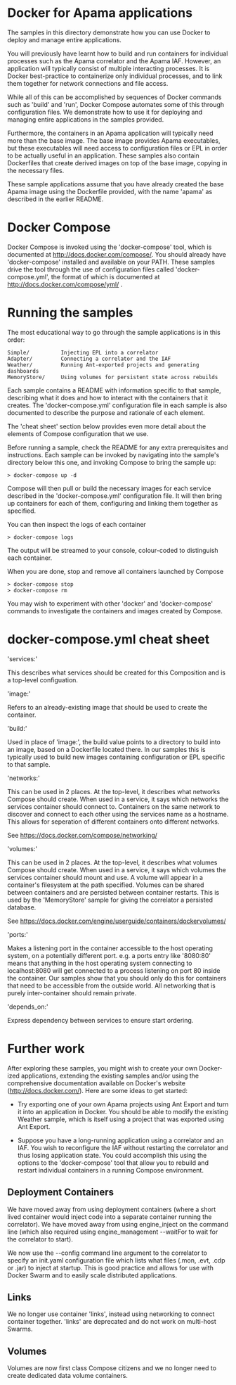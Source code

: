 Docker for Apama applications
=============================
The samples in this directory demonstrate how you can use Docker to deploy and
manage entire applications.

You will previously have learnt how to build and run containers for individual
processes such as the Apama correlator and the Apama IAF. However, an
application will typically consist of multiple interacting processes. It is
Docker best-practice to containerize only individual processes, and to link
them together for network connections and file access.

While all of this can be accomplished by sequences of Docker commands such as
'build' and 'run', Docker Compose automates some
of this through configuration files. We demonstrate how to use it for
deploying and managing entire applications in the samples provided.

Furthermore, the containers in an Apama application will typically need more
than the base image. The base image provides Apama executables, but these
executables will need access to configuration files or EPL in order to be
actually useful in an application. These samples also contain Dockerfiles that
create derived images on top of the base image, copying in the necessary
files.

These sample applications assume that you have already created the base Apama
image using the Dockerfile provided, with the name 'apama' as described in the
earlier README.


Docker Compose
==============
Docker Compose is invoked using the 'docker-compose' tool, which is documented
at http://docs.docker.com/compose/. You should already have 'docker-compose'
installed and available on your PATH. These samples drive the tool through the
use of configuration files called 'docker-compose.yml', the format of which is
documented at http://docs.docker.com/compose/yml/ .


Running the samples
===================
The most educational way to go through the sample applications is in this
order:

    Simple/          Injecting EPL into a correlator
    Adapter/         Connecting a correlator and the IAF
    Weather/         Running Ant-exported projects and generating dashboards
    MemoryStore/     Using volumes for persistent state across rebuilds

Each sample contains a README with information specific to that sample,
describing what it does and how to interact with the containers that it
creates. The 'docker-compose.yml' configuration file in each sample is also
documented to describe the purpose and rationale of each element.

The 'cheat sheet' section below provides even more detail about the elements
of Compose configuration that we use.

Before running a sample, check the README for any extra prerequisites and
instructions. Each sample can be invoked by navigating into the sample's
directory below this one, and invoking Compose to bring the sample up:

    > docker-compose up -d

Compose will then pull or build the necessary images for each service
described in the 'docker-compose.yml' configuration file. It will then bring
up containers for each of them, configuring and linking them together as
specified.

You can then inspect the logs of each container 

    > docker-compose logs

The output will be streamed to your console, colour-coded to distinguish each
container.

When you are done, stop and remove all containers launched by Compose

    > docker-compose stop
    > docker-compose rm

You may wish to experiment with other 'docker' and 'docker-compose' commands
to investigate the containers and images created by Compose.


docker-compose.yml cheat sheet
==============================

'services:'

This describes what services should be created for this Composition and is a
top-level configuation.

'image:'

Refers to an already-existing image that should be used to create the
container.

'build:'

Used in place of 'image:', the build value points to a directory to build into
an image, based on a Dockerfile located there. In our samples this is
typically used to build new images containing configuration or EPL specific to
that sample.

'networks:'

This can be used in 2 places.  At the top-level, it describes what networks
Compose should create.  When used in a service, it says which networks the
services container should connect to.  Containers on the same network to
discover and connect to each other using the services name as a hostname.
This allows for seperation of different containers onto different networks.

See https://docs.docker.com/compose/networking/

'volumes:'

This can be used in 2 places.  At the top-level, it describes what volumes
Compose should create.  When used in a service, it says which volumes the
services container should mount and use.  A volume will appear in a
container's filesystem at the path specified.  Volumes can be shared between
containers and are persisted between container restarts.  This is used by
the 'MemoryStore' sample for giving the correlator a persisted database.

See https://docs.docker.com/engine/userguide/containers/dockervolumes/

'ports:'

Makes a listening port in the container accessible to the host operating
system, on a potentially different port. e.g. a ports entry like '8080:80'
means that anything in the host operating system connecting to localhost:8080
will get connected to a process listening on port 80 inside the container. Our
samples show that you should only do this for containers that need to be
accessible from the outside world. All networking that is purely
inter-container should remain private.

'depends_on:'

Express dependency between services to ensure start ordering.


Further work
============
After exploring these samples, you might wish to create your own Docker-ized
applications, extending the existing samples and/or using the comprehensive
documentation available on Docker's website (http://docs.docker.com/). Here
are some ideas to get started:

- Try exporting one of your own Apama projects using Ant Export and turn it
  into an application in Docker. You should be able to modify the existing
  Weather sample, which is itself using a project that was exported using Ant
  Export.

- Suppose you have a long-running application using a correlator and an IAF.
  You wish to reconfigure the IAF without restarting the correlator and thus
  losing application state. You could accomplish this using the options to the
  'docker-compose' tool that allow you to rebuild and restart individual
  containers in a running Compose environment.

  
Deployment Containers
---------------------
We have moved away from using deployment containers (where a short lived
container would inject code into a separate container running the correlator).
We have moved away from using engine_inject on the command line (which also
required using engine_management --waitFor to wait for the correlator to
start).

We now use the --config command line argument to the correlator to specify an
init.yaml configuration file which lists what files (.mon, .evt, .cdp or .jar)
to inject at startup. This is good practice and allows for use with Docker
Swarm and to easily scale distributed applications.


Links
-----
We no longer use container 'links', instead using networking to connect
container together.  'links' are deprecated and do not work on multi-host
Swarms.


Volumes
-------
Volumes are now first class Compose citizens and we no longer need to
create dedicated data volume containers.